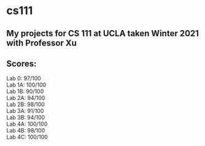 # cs111
## My projects for CS 111 at UCLA taken Winter 2021 with Professor Xu
## Scores:
Lab 0: 97/100  
Lab 1A: 100/100  
Lab 1B: 90/100  
Lab 2A: 94/100  
Lab 2B: 98/100  
Lab 3A: 91/100  
Lab 3B: 94/100  
Lab 4A: 100/100  
Lab 4B: 98/100  
Lab 4C: 100/100  
